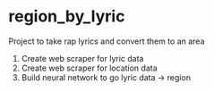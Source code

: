# region_by_lyric
Project to take rap lyrics and convert them to an area

1. Create web scraper for lyric data
2. Create web scraper for location data
3. Build neural network to go lyric data -> region
